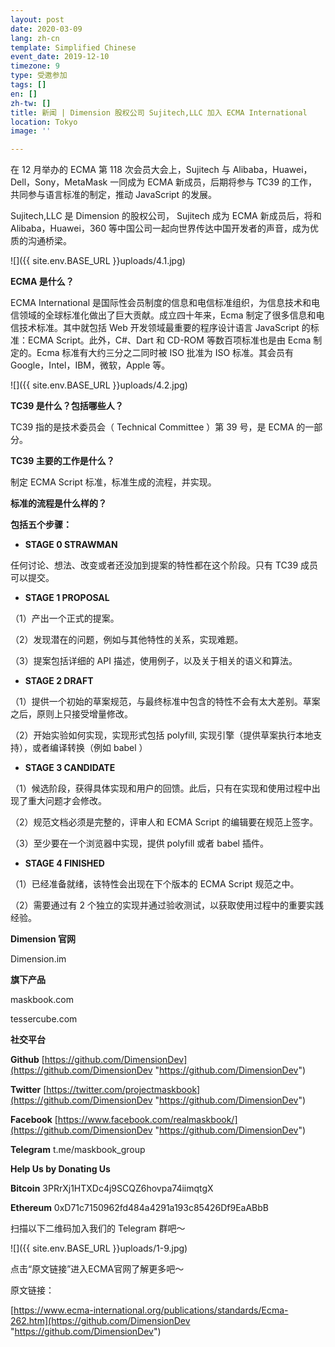 ```yaml
---
layout: post
date: 2020-03-09
lang: zh-cn
template: Simplified Chinese
event_date: 2019-12-10
timezone: 9
type: 受邀参加
tags: []
en: []
zh-tw: []
title: 新闻 | Dimension 股权公司 Sujitech,LLC 加入 ECMA International
location: Tokyo
image: ''

---
```

在 12 月举办的 ECMA 第 118 次会员大会上，Sujitech 与 Alibaba，Huawei，Dell，Sony，MetaMask 一同成为 ECMA 新成员，后期将参与 TC39 的工作，共同参与语言标准的制定，推动 JavaScript 的发展。

Sujitech,LLC 是 Dimension 的股权公司， Sujitech 成为 ECMA 新成员后，将和Alibaba，Huawei，360 等中国公司一起向世界传达中国开发者的声音，成为优质的沟通桥梁。

![]({{ site.env.BASE_URL }}uploads/4.1.jpg)

**ECMA 是什么？**

ECMA International 是国际性会员制度的信息和电信标准组织，为信息技术和电信领域的全球标准化做出了巨大贡献。成立四十年来，Ecma 制定了很多信息和电信技术标准。其中就包括 Web 开发领域最重要的程序设计语言 JavaScript 的标准：ECMA Script。此外，C#、Dart 和 CD-ROM 等数百项标准也是由 Ecma 制定的。Ecma 标准有大约三分之二同时被 ISO 批准为 ISO 标准。其会员有Google，Intel，IBM，微软，Apple 等。

![]({{ site.env.BASE_URL }}uploads/4.2.jpg)

**TC39 是什么？包括哪些人？**

TC39 指的是技术委员会（ Technical Committee ）第 39 号，是 ECMA 的一部分。

**TC39 主要的工作是什么？**

制定 ECMA Script 标准，标准生成的流程，并实现。

**标准的流程是什么样的？**

**包括五个步骤：**

* **STAGE 0 STRAWMAN**

任何讨论、想法、改变或者还没加到提案的特性都在这个阶段。只有 TC39 成员可以提交。

* **STAGE 1 PROPOSAL**

（1）产出一个正式的提案。

（2）发现潜在的问题，例如与其他特性的关系，实现难题。

（3）提案包括详细的 API 描述，使用例子，以及关于相关的语义和算法。

* **STAGE 2 DRAFT**

（1）提供一个初始的草案规范，与最终标准中包含的特性不会有太大差别。草案之后，原则上只接受增量修改。

（2）开始实验如何实现，实现形式包括 polyfill, 实现引擎（提供草案执行本地支持），或者编译转换（例如 babel ）

*  **STAGE 3 CANDIDATE**

（1）候选阶段，获得具体实现和用户的回馈。此后，只有在实现和使用过程中出现了重大问题才会修改。

（2）规范文档必须是完整的，评审人和 ECMA Script 的编辑要在规范上签字。

（3）至少要在一个浏览器中实现，提供 polyfill 或者 babel 插件。

* **STAGE 4 FINISHED**

（1）已经准备就绪，该特性会出现在下个版本的 ECMA Script 规范之中。

（2）需要通过有 2 个独立的实现并通过验收测试，以获取使用过程中的重要实践经验。

**Dimension 官网**

Dimension.im

**旗下产品**

maskbook.com

tessercube.com

**社交平台**

**Github** [https://github.com/DimensionDev](https://github.com/DimensionDev "https://github.com/DimensionDev")

**Twitter** [https://twitter.com/projectmaskbook](https://github.com/DimensionDev "https://github.com/DimensionDev")

**Facebook** [https://www.facebook.com/realmaskbook/](https://github.com/DimensionDev "https://github.com/DimensionDev")

**Telegram** t.me/maskbook_group

**Help Us by Donating Us**

**Bitcoin** 3PRrXj1HTXDc4j9SCQZ6hovpa74iimqtgX

**Ethereum** 0xD71c7150962fd484a4291a193c85426Df9EaABbB

扫描以下二维码加入我们的 Telegram 群吧～

![]({{ site.env.BASE_URL }}uploads/1-9.jpg)

点击“原文链接”进入ECMA官网了解更多吧～

原文链接：

[https://www.ecma-international.org/publications/standards/Ecma-262.htm](https://github.com/DimensionDev "https://github.com/DimensionDev")